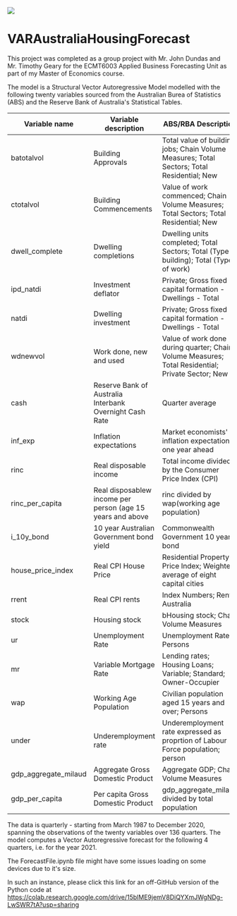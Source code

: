 ![](https://github.com/virajvaidya/VARAustraliaHousingForecast/blob/main/Screenshot%202021-11-13%20at%206.28.38%20PM.png)

# VARAustraliaHousingForecast

This project was completed as a group project with Mr. John Dundas and Mr. Timothy Geary for the ECMT6003 Applied Business Forecasting Unit as part of my Master of Economics course.

The model is a Structural Vector Autoregressive Model modelled with the following twenty variables sourced from the Australian Burea of Statistics (ABS) and the Reserve Bank of Australia's Statistical Tables.



| Variable name | Variable description            | ABS/RBA Description | Unit |
|---------------|---------------------------------|---------------------|------|
|batotalvol     | Building Approvals| Total value of building jobs; Chain Volume Measures; Total Sectors; Total Residential; New| AUD Thousands|
|ctotalvol      | Building Commencements |Value of work commenced; Chain Volume Measures; Total Sectors; Total Residential; New| AUD Thousands| 
|dwell_complete | Dwelling completions| Dwelling units completed; Total Sectors; Total (Type of building); Total (Type of work) | Number|
|ipd_natdi     |Investment deflator| Private; Gross fixed capital formation - Dwellings - Total| Index
|natdi          | Dwelling investment | Private; Gross fixed capital formation - Dwellings - Total| AUD Thousands| 
|wdnewvol        | Work done, new and used | Value of work done during quarter; Chain Volume Measures; Total Residential; Private Sector; New | AUD Thousands| 
|cash           | Reserve Bank of Australia Interbank Overnight Cash Rate | Quarter average |Percent |
|inf_exp        | Inflation expectations | Market economists' inflation expectations one year ahead | Percent |
|rinc            | Real disposable income | Total income divided by the Consumer Price Index (CPI) | Percent|
|rinc_per_capita | Real disposablew income per person (age 15 years and above| rinc divided by wap(working age population) | AUD|
|i_10y_bond     | 10 year Australian Government bond yield | Commonwealth Government 10 year bond | Percent|
|house_price_index | Real CPI House Price | Residential Property Price Index; Weighted average of eight capital cities | Index|
|rrent              | Real CPI rents | Index Numbers; Rents; Australia |Index |
|stock          | Housing stock |bHousing stock; Chain Volume Measures |AUD Thousands |
|ur         | Unemployment Rate | Unemployment Rate; Persons | Percent |
|mr             | Variable Mortgage Rate |Lending rates; Housing Loans; Variable; Standard; Owner-Occupier | Percent    
|wap            |Working Age Population | Civilian population aged 15 years and over; Persons | Thousands|
|under          | Underemployment rate| Underemployment rate expressed as proprtion of Labour Force population; person | Percent
|gdp_aggregate_milaud  |Aggregate Gross Domestic Product | Aggregate GDP; Chain Volume Measures | AUD Millions |
|gdp_per_capita       | Per capita Gross Domestic Product | gdp_aggregate_milaud divided by total population | AUD |

The data is quarterly - starting from March 1987 to December 2020, spanning the observations of the twenty variables over 136 quarters.
The model computes a Vector Autoregressive forecast for the following 4 quarters, i.e. for the year 2021.





The ForecastFile.ipynb file might have some issues loading on some devices due to it's size.

In such an instance, please click this link for an off-GitHub version of the Python code at https://colab.research.google.com/drive/15blME9jemV8DiQYXmJWgNDg-LwSWR7tA?usp=sharing
